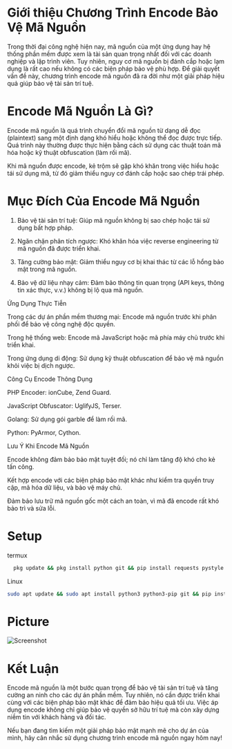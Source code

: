 # Giới thiệu Chương Trình Encode Bảo Vệ Mã Nguồn

Trong thời đại công nghệ hiện nay, mã nguồn của một ứng dụng hay hệ thống phần mềm được xem là tài sản quan trọng nhất đối với các doanh nghiệp và lập trình viên. Tuy nhiên, nguy cơ mã nguồn bị đánh cắp hoặc lạm dụng là rất cao nếu không có các biện pháp bảo vệ phù hợp. Để giải quyết vấn đề này, chương trình encode mã nguồn đã ra đời như một giải pháp hiệu quả giúp bảo vệ tài sản trí tuệ.

# Encode Mã Nguồn Là Gì?

Encode mã nguồn là quá trình chuyển đổi mã nguồn từ dạng dễ đọc (plaintext) sang một định dạng khó hiểu hoặc không thể đọc được trực tiếp. Quá trình này thường được thực hiện bằng cách sử dụng các thuật toán mã hóa hoặc kỹ thuật obfuscation (làm rối mã).

Khi mã nguồn được encode, kẻ trộm sẽ gặp khó khăn trong việc hiểu hoặc tái sử dụng mã, từ đó giảm thiểu nguy cơ đánh cắp hoặc sao chép trái phép.

# Mục Đích Của Encode Mã Nguồn

1. Bảo vệ tài sản trí tuệ: Giúp mã nguồn không bị sao chép hoặc tái sử dụng bất hợp pháp.


2. Ngăn chặn phân tích ngược: Khó khăn hóa việc reverse engineering từ mã nguồn đã được triển khai.


3. Tăng cường bảo mật: Giảm thiểu nguy cơ bị khai thác từ các lỗ hổng bảo mật trong mã nguồn.


4. Bảo vệ dữ liệu nhạy cảm: Đảm bảo thông tin quan trọng (API keys, thông tin xác thực, v.v.) không bị lộ qua mã nguồn.



Ứng Dụng Thực Tiễn

Trong các dự án phần mềm thương mại: Encode mã nguồn trước khi phân phối để bảo vệ công nghệ độc quyền.

Trong hệ thống web: Encode mã JavaScript hoặc mã phía máy chủ trước khi triển khai.

Trong ứng dụng di động: Sử dụng kỹ thuật obfuscation để bảo vệ mã nguồn khỏi việc bị dịch ngược.


Công Cụ Encode Thông Dụng

PHP Encoder: ionCube, Zend Guard.

JavaScript Obfuscator: UglifyJS, Terser.

Golang: Sử dụng gói garble để làm rối mã.

Python: PyArmor, Cython.


Lưu Ý Khi Encode Mã Nguồn

Encode không đảm bảo bảo mật tuyệt đối; nó chỉ làm tăng độ khó cho kẻ tấn công.

Kết hợp encode với các biện pháp bảo mật khác như kiểm tra quyền truy cập, mã hóa dữ liệu, và bảo vệ máy chủ.

Đảm bảo lưu trữ mã nguồn gốc một cách an toàn, vì mã đã encode rất khó bảo trì và sửa lỗi.
# Setup 
termux
 ```bash
   pkg update && pkg install python git && pip install requests pystyle nguyenthanhngoc

```
Linux
```bash
sudo apt update && sudo apt install python3 python3-pip git && pip install requests pystyle nguyenthanhngoc
```
# Picture
![Screenshot](https://github.com/anan1412kdz/Pic/blob/main/hinhanh.jpg?raw=true)
# Kết Luận

Encode mã nguồn là một bước quan trọng để bảo vệ tài sản trí tuệ và tăng cường an ninh cho các dự án phần mềm. Tuy nhiên, nó cần được triển khai cùng với các biện pháp bảo mật khác để đảm bảo hiệu quả tối ưu. Việc áp dụng encode không chỉ giúp bảo vệ quyền sở hữu trí tuệ mà còn xây dựng niềm tin với khách hàng và đối tác.

Nếu bạn đang tìm kiếm một giải pháp bảo mật mạnh mẽ cho dự án của mình, hãy cân nhắc sử dụng chương trình encode mã nguồn ngay hôm nay!

